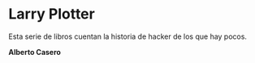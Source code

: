 # Larry Plotter

Esta serie de libros cuentan la historia de hacker de los que hay pocos.

**Alberto Casero**


